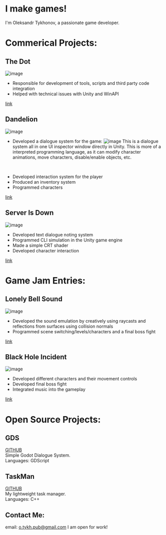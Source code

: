 # I make games!

I'm Oleksandr Tykhonov, a passionate game developer.

# Commerical Projects:

## The Dot
![image](https://github.com/otykh/otykh.github.io/assets/102185236/921c86cd-8a17-43ca-80cf-75cde20b9c6d)
* Responsible for development of tools, scripts and third party code integration
* Helped with technical issues with Unity and WinAPI

[link](https://store.steampowered.com/app/2113680/The_Dot/)

## Dandelion
![image](https://github.com/otykh/otykh.github.io/assets/102185236/f16f52fc-9f4f-4835-8a4f-322f6af51b11)  
* Developed a dialogue system for the game:
  ![image](https://github.com/otykh/otykh.github.io/assets/102185236/e821b011-60b0-4c26-b69c-e95b2cbf47e1)
  This is a dialogue system all in one UI inspector window directly in Unity. This is more of a interpreted programming language, as it can modify character animations, move characters, disable/enable objects, etc.
<br>

* Developed interaction system for the player
* Produced an inventory system
* Programmed characters

[link](https://store.steampowered.com/app/2113680/The_Dot/)

## Server Is Down
![image](https://github.com/otykh/otykh.github.io/assets/102185236/aabc484d-12b2-4add-be78-5f4acf2a46b3)
* Developed text dialogue noting system
* Programmed CLI simulation in the Unity game engine
* Made a simple CRT shader
* Developed character interaction

[link](https://store.steampowered.com/app/1377850/Server_is_Down/)

# Game Jam Entries:

## Lonely Bell Sound
![image](https://github.com/otykh/otykh.github.io/assets/102185236/55e88afd-4d89-4eca-a1dd-721d93652713)
* Developed the sound emulation by creatively using raycasts and reflections from surfaces using collision normals
* Programmed scene switching/levels/characters and a final boss fight

[link](https://alextykh.itch.io/lonely-bell-sound)

## Black Hole Incident
![image](https://github.com/otykh/otykh.github.io/assets/102185236/a22d5fff-97a3-45ea-b980-bc9d5f100cfd)
* Developed different characters and their movement controls
* Developed final boss fight
* Integrated music into the gameplay

[link](https://alextykh.itch.io/black-hole-incident)

# Open Source Projects:

## GDS
[GITHUB](https://github.com/otykh/gds)\
Simple Godot Dialogue System.\
Languages: GDScript

## TaskMan
[GITHUB](https://github.com/otykh/TaskMan)\
My lightweight task manager.\
Languages: C++


## Contact Me:
email: [o.tykh.pub@gmail.com](mailto:o.tykh.pub@gmail.com)
I am open for work!
